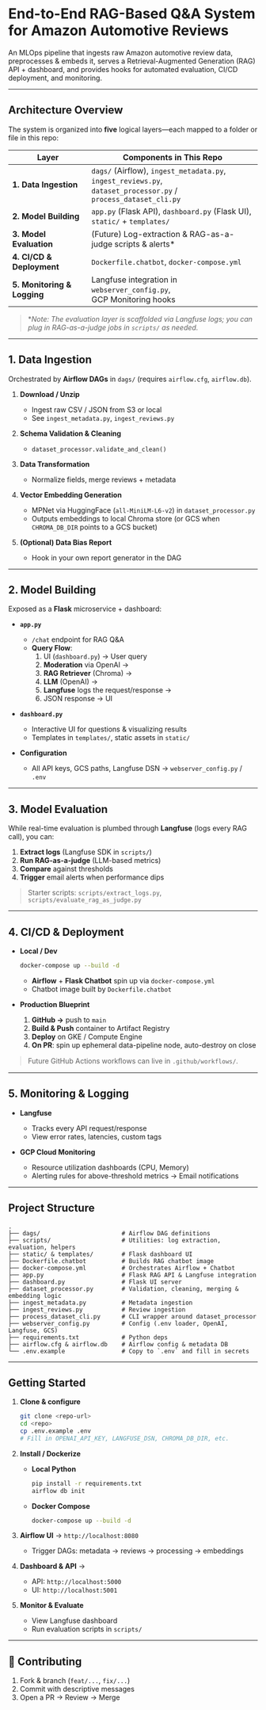 # End-to-End RAG-Based Q&A System for Amazon Automotive Reviews

An MLOps pipeline that ingests raw Amazon automotive review data, preprocesses & embeds it, serves a Retrieval-Augmented Generation (RAG) API + dashboard, and provides hooks for automated evaluation, CI/CD deployment, and monitoring.

---

## Architecture Overview

The system is organized into **five** logical layers—each mapped to a folder or file in this repo:

| Layer                      | Components in This Repo                                      |
|----------------------------|---------------------------------------------------------------|
| **1. Data Ingestion**      | `dags/` (Airflow), `ingest_metadata.py`, `ingest_reviews.py`,<br>`dataset_processor.py` / `process_dataset_cli.py` |
| **2. Model Building**      | `app.py` (Flask API), `dashboard.py` (Flask UI),<br>`static/` + `templates/` |
| **3. Model Evaluation**    | (Future) Log-extraction & RAG-as-a-judge scripts & alerts*    |
| **4. CI/CD & Deployment**  | `Dockerfile.chatbot`, `docker-compose.yml`                   |
| **5. Monitoring & Logging**| Langfuse integration in `webserver_config.py`,<br>GCP Monitoring hooks |

> *_Note: The evaluation layer is scaffolded via Langfuse logs; you can plug in RAG-as-a-judge jobs in `scripts/` as needed._

---

## 1. Data Ingestion

Orchestrated by **Airflow DAGs** in `dags/` (requires `airflow.cfg`, `airflow.db`).

1. **Download / Unzip**  
   - Ingest raw CSV / JSON from S3 or local  
   - See `ingest_metadata.py`, `ingest_reviews.py`  

2. **Schema Validation & Cleaning**  
   - `dataset_processor.validate_and_clean()`  

3. **Data Transformation**  
   - Normalize fields, merge reviews + metadata  

4. **Vector Embedding Generation**  
   - MPNet via HuggingFace (`all-MiniLM-L6-v2`) in `dataset_processor.py`  
   - Outputs embeddings to local Chroma store (or GCS when `CHROMA_DB_DIR` points to a GCS bucket)  

5. **(Optional) Data Bias Report**  
   - Hook in your own report generator in the DAG  

---

## 2. Model Building

Exposed as a **Flask** microservice + dashboard:

- **`app.py`**  
  - `/chat` endpoint for RAG Q&A  
  - **Query Flow**:  
    1. UI (`dashboard.py`) → User query  
    2. **Moderation** via OpenAI →  
    3. **RAG Retriever** (Chroma) →  
    4. **LLM** (OpenAI) →  
    5. **Langfuse** logs the request/response →  
    6. JSON response → UI  

- **`dashboard.py`**  
  - Interactive UI for questions & visualizing results  
  - Templates in `templates/`, static assets in `static/`

- **Configuration**  
  - All API keys, GCS paths, Langfuse DSN → `webserver_config.py` / `.env`

---

## 3. Model Evaluation

While real-time evaluation is plumbed through **Langfuse** (logs every RAG call), you can:

1. **Extract logs** (Langfuse SDK in `scripts/`)  
2. **Run RAG-as-a-judge** (LLM-based metrics)  
3. **Compare** against thresholds  
4. **Trigger** email alerts when performance dips  

> Starter scripts: `scripts/extract_logs.py`, `scripts/evaluate_rag_as_judge.py`

---

## 4. CI/CD & Deployment

- **Local / Dev**  
  ```bash
  docker-compose up --build -d
  ```
  - **Airflow** + **Flask Chatbot** spin up via `docker-compose.yml`  
  - Chatbot image built by `Dockerfile.chatbot`

- **Production Blueprint**  
  1. **GitHub →** push to `main`  
  2. **Build & Push** container to Artifact Registry  
  3. **Deploy** on GKE / Compute Engine  
  4. **On PR**: spin up ephemeral data-pipeline node, auto-destroy on close  

> Future GitHub Actions workﬂows can live in `.github/workflows/`.

---

## 5. Monitoring & Logging

- **Langfuse**  
  - Tracks every API request/response  
  - View error rates, latencies, custom tags  

- **GCP Cloud Monitoring**  
  - Resource utilization dashboards (CPU, Memory)  
  - Alerting rules for above-threshold metrics → Email notifications  

---

## Project Structure

```
.
├── dags/                       # Airflow DAG definitions
├── scripts/                    # Utilities: log extraction, evaluation, helpers
├── static/ & templates/        # Flask dashboard UI
├── Dockerfile.chatbot          # Builds RAG chatbot image
├── docker-compose.yml          # Orchestrates Airflow + Chatbot
├── app.py                      # Flask RAG API & Langfuse integration
├── dashboard.py                # Flask UI server
├── dataset_processor.py        # Validation, cleaning, merging & embedding logic
├── ingest_metadata.py          # Metadata ingestion
├── ingest_reviews.py           # Review ingestion
├── process_dataset_cli.py      # CLI wrapper around dataset_processor
├── webserver_config.py         # Config (.env loader, OpenAI, Langfuse, GCS)
├── requirements.txt            # Python deps
├── airflow.cfg & airflow.db    # Airflow config & metadata DB
└── .env.example                # Copy to `.env` and fill in secrets
```

---

## Getting Started

1. **Clone & configure**  
   ```bash
   git clone <repo-url>
   cd <repo>
   cp .env.example .env
   # Fill in OPENAI_API_KEY, LANGFUSE_DSN, CHROMA_DB_DIR, etc.
   ```

2. **Install / Dockerize**  
   - **Local Python**  
     ```bash
     pip install -r requirements.txt
     airflow db init
     ```
   - **Docker Compose**  
     ```bash
     docker-compose up --build -d
     ```

3. **Airflow UI** → `http://localhost:8080`  
   - Trigger DAGs: metadata → reviews → processing → embeddings  

4. **Dashboard & API** →  
   - API: `http://localhost:5000`  
   - UI:  `http://localhost:5001`

5. **Monitor & Evaluate**  
   - View Langfuse dashboard  
   - Run evaluation scripts in `scripts/`

---

## 🤝 Contributing

1. Fork & branch (`feat/...`, `fix/...`)  
2. Commit with descriptive messages  
3. Open a PR → Review → Merge  
